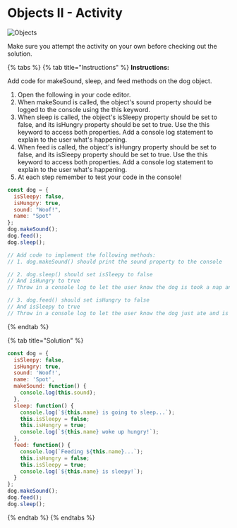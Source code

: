 # Objects II - Activity

![Objects](https://github.com/cslewislives/frontend-prework/tree/7c7bc1ab2155c31482f755a757c91f4efcc6e770/.gitbook/assets/image%20%284%29.png)

Make sure you attempt the activity on your own before checking out the solution.

{% tabs %}
{% tab title="Instructions" %}
**Instructions:**

Add code for makeSound, sleep, and feed methods on the dog object.

1. Open the following in your code editor.
2. When makeSound is called, the object's sound property should be logged to the console using the this keyword.
3. When sleep is called, the object's isSleepy property should be set to false, and its isHungry property should be set to true. Use the this keyword to access both properties. Add a console log statement to explain to the user what's happening.
4. When feed is called, the object's isHungry property should be set to false, and its isSleepy property should be set to true. Use the this keyword to access both properties. Add a console log statement to explain to the user what's happening.
5. At each step remember to test your code in the console!

```javascript
const dog = {
  isSleepy: false,
  isHungry: true,
  sound: "Woof!",
  name: "Spot"
};
dog.makeSound();
dog.feed();
dog.sleep();

// Add code to implement the following methods:
// 1. dog.makeSound() should print the sound property to the console

// 2. dog.sleep() should set isSleepy to false
// And isHungry to true
// Throw in a console log to let the user know the dog is took a nap and is now hungry

// 3. dog.feed() should set isHungry to false
// And isSleepy to true
// Throw in a console log to let the user know the dog just ate and is now sleepy
```
{% endtab %}

{% tab title="Solution" %}
```javascript
const dog = {
  isSleepy: false,
  isHungry: true,
  sound: 'Woof!',
  name: 'Spot',
  makeSound: function() {
    console.log(this.sound);
  },
  sleep: function() {
    console.log(`${this.name} is going to sleep...`);
    this.isSleepy = false;
    this.isHungry = true;
    console.log(`${this.name} woke up hungry!`);
  },
  feed: function() { 
    console.log(`Feeding ${this.name}...`);
    this.isHungry = false;
    this.isSleepy = true;
    console.log(`${this.name} is sleepy!`);
  }
};
dog.makeSound();
dog.feed();
dog.sleep();
```
{% endtab %}
{% endtabs %}

